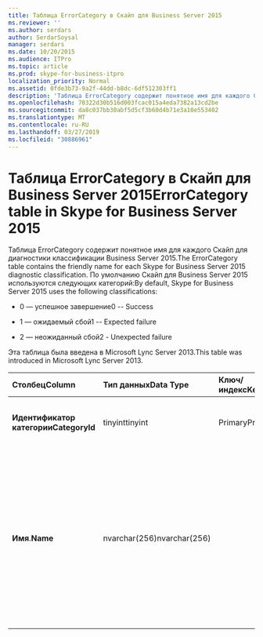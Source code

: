 ```yaml
---
title: Таблица ErrorCategory в Скайп для Business Server 2015
ms.reviewer: ''
ms.author: serdars
author: SerdarSoysal
manager: serdars
ms.date: 10/20/2015
ms.audience: ITPro
ms.topic: article
ms.prod: skype-for-business-itpro
localization_priority: Normal
ms.assetid: 0fde3b73-9a2f-44dd-b8dc-6df512303ff1
description: 'Таблица ErrorCategory содержит понятное имя для каждого Скайп для диагностики классификации Business Server 2015. По умолчанию Скайп для Business Server 2015 используются следующих категорий:'
ms.openlocfilehash: 70322d30b516d003fcac015a4eda7382a13cd2be
ms.sourcegitcommit: da8c037bb30abf5d5cf3b60d4b71e3a10e553402
ms.translationtype: MT
ms.contentlocale: ru-RU
ms.lasthandoff: 03/27/2019
ms.locfileid: "30886961"
---
```

# <a name="errorcategory-table-in-skype-for-business-server-2015"></a><span data-ttu-id="8637b-104">Таблица ErrorCategory в Скайп для Business Server 2015</span><span class="sxs-lookup"><span data-stu-id="8637b-104">ErrorCategory table in Skype for Business Server 2015</span></span>
 
<span data-ttu-id="8637b-105">Таблица ErrorCategory содержит понятное имя для каждого Скайп для диагностики классификации Business Server 2015.</span><span class="sxs-lookup"><span data-stu-id="8637b-105">The ErrorCategory table contains the friendly name for each Skype for Business Server 2015 diagnostic classification.</span></span> <span data-ttu-id="8637b-106">По умолчанию Скайп для Business Server 2015 используются следующих категорий:</span><span class="sxs-lookup"><span data-stu-id="8637b-106">By default, Skype for Business Server 2015 uses the following classifications:</span></span>
  
- <span data-ttu-id="8637b-107">0 — успешное завершение</span><span class="sxs-lookup"><span data-stu-id="8637b-107">0 -- Success</span></span>
    
- <span data-ttu-id="8637b-108">1 — ожидаемый сбой</span><span class="sxs-lookup"><span data-stu-id="8637b-108">1 -- Expected failure</span></span>
    
- <span data-ttu-id="8637b-109">2 — неожиданный сбой</span><span class="sxs-lookup"><span data-stu-id="8637b-109">2 - Unexpected failure</span></span>
    
<span data-ttu-id="8637b-110">Эта таблица была введена в Microsoft Lync Server 2013.</span><span class="sxs-lookup"><span data-stu-id="8637b-110">This table was introduced in Microsoft Lync Server 2013.</span></span>
  
|<span data-ttu-id="8637b-111">**Столбец**</span><span class="sxs-lookup"><span data-stu-id="8637b-111">**Column**</span></span>|<span data-ttu-id="8637b-112">**Тип данных**</span><span class="sxs-lookup"><span data-stu-id="8637b-112">**Data Type**</span></span>|<span data-ttu-id="8637b-113">**Ключ/индекс**</span><span class="sxs-lookup"><span data-stu-id="8637b-113">**Key/Index**</span></span>|<span data-ttu-id="8637b-114">**Сведения**</span><span class="sxs-lookup"><span data-stu-id="8637b-114">**Details**</span></span>|
|:-----|:-----|:-----|:-----|
|<span data-ttu-id="8637b-115">**Идентификатор категории**</span><span class="sxs-lookup"><span data-stu-id="8637b-115">**CategoryId**</span></span> <br/> |<span data-ttu-id="8637b-116">tinyint</span><span class="sxs-lookup"><span data-stu-id="8637b-116">tinyint</span></span>  <br/> |<span data-ttu-id="8637b-117">Primary</span><span class="sxs-lookup"><span data-stu-id="8637b-117">Primary</span></span>  <br/> |<span data-ttu-id="8637b-118">Уникальный идентификатор для классификации.</span><span class="sxs-lookup"><span data-stu-id="8637b-118">Unique identifier for the classification.</span></span>  <br/> |
|<span data-ttu-id="8637b-119">**Имя**.</span><span class="sxs-lookup"><span data-stu-id="8637b-119">**Name**</span></span> <br/> |<span data-ttu-id="8637b-120">nvarchar(256)</span><span class="sxs-lookup"><span data-stu-id="8637b-120">nvarchar(256)</span></span>  <br/> || <span data-ttu-id="8637b-121">Значение и понятное имя, присвоенное классификации.</span><span class="sxs-lookup"><span data-stu-id="8637b-121">Value and friendly name assigned to the classification.</span></span> <span data-ttu-id="8637b-122">Допустимые значения:</span><span class="sxs-lookup"><span data-stu-id="8637b-122">Allowed values are:</span></span> <br/>  <span data-ttu-id="8637b-123">0 — успешное завершение</span><span class="sxs-lookup"><span data-stu-id="8637b-123">0 -- Success</span></span> <br/>  <span data-ttu-id="8637b-124">1 — ожидаемый сбой</span><span class="sxs-lookup"><span data-stu-id="8637b-124">1 -- Expected failure</span></span> <br/>  <span data-ttu-id="8637b-125">2 — неожиданный сбой</span><span class="sxs-lookup"><span data-stu-id="8637b-125">2 - Unexpected failure</span></span> <br/> |
   

